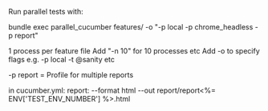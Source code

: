 Run parallel tests with:

bundle exec parallel_cucumber features/ -o "-p local -p chrome_headless -p report"

1 process per feature file
Add "-n 10" for 10 processes etc
Add -o to specify flags e.g. -p local -t @sanity etc

-p report = Profile for multiple reports

in cucumber.yml:
report: --format html --out report/report<%= ENV['TEST_ENV_NUMBER'] %>.html
